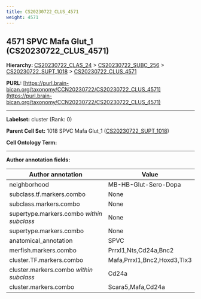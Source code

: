 ```yaml
---
title: CS20230722_CLUS_4571
weight: 4571
---
```

## 4571 SPVC Mafa Glut_1 (CS20230722_CLUS_4571)
<b>Hierarchy: </b>
[CS20230722_CLAS_24](../CS20230722_CLAS_24) >
[CS20230722_SUBC_256](../CS20230722_SUBC_256) >
[CS20230722_SUPT_1018](../CS20230722_SUPT_1018) >
[CS20230722_CLUS_4571](../CS20230722_CLUS_4571)

**PURL:** [https://purl.brain-bican.org/taxonomy/CCN20230722/CS20230722_CLUS_4571](https://purl.brain-bican.org/taxonomy/CCN20230722/CS20230722_CLUS_4571)

---


**Labelset:** cluster (Rank: 0)

**Parent Cell Set:** 1018 SPVC Mafa Glut_1 ([CS20230722_SUPT_1018](../CS20230722_SUPT_1018))



**Cell Ontology Term:** 

[MARKER GENES.]: #


---

[TRANSFERRED ANNOTATIONS.]: #


[AUTHOR ANNOTATION FIELDS.]: #


**Author annotation fields:**

| Author annotation | Value |
|-------------------|-------|
|neighborhood|MB-HB-Glut-Sero-Dopa|
|subclass.tf.markers.combo|None|
|subclass.markers.combo|None|
|supertype.markers.combo _within subclass_|None|
|supertype.markers.combo|None|
|anatomical_annotation|SPVC|
|merfish.markers.combo|Prrxl1,Nts,Cd24a,Bnc2|
|cluster.TF.markers.combo|Mafa,Prrxl1,Bnc2,Hoxd3,Tlx3|
|cluster.markers.combo _within subclass_|Cd24a|
|cluster.markers.combo|Scara5,Mafa,Cd24a|
